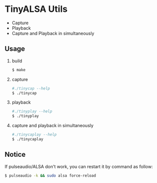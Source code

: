 # TinyALSA Utils

- Capture
- Playback
- Capture and Playback in simultaneously

## Usage

1. build

    ```bash
    $ make
    ```

2. capture

    ```bash
    #./tinycap --help
    $ ./tinycap
    ```

3. playback

    ```bash
    #./tinyplay --help
    $ ./tinyplay
    ```
4. capture and playback in simultaneously

    ```bash
    #./tinycaplay --help
    $ ./tinycaplay
    ```

## Notice

If pulseaudio/ALSA don't work, you can restart it by command as follow:

```bash
$ pulseaudio -k && sudo alsa force-reload
```
